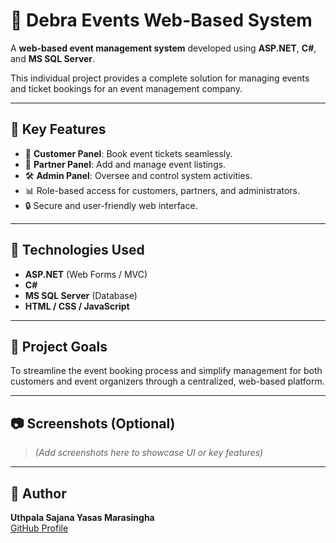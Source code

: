 # 🎉 Debra Events Web-Based System

A **web-based event management system** developed using **ASP.NET**, **C#**, and **MS SQL Server**.

This individual project provides a complete solution for managing events and ticket bookings for an event management company.

---

## 🧩 Key Features

- 🎫 **Customer Panel**: Book event tickets seamlessly.
- 🤝 **Partner Panel**: Add and manage event listings.
- 🛠️ **Admin Panel**: Oversee and control system activities.
- 📊 Role-based access for customers, partners, and administrators.
- 🔒 Secure and user-friendly web interface.

---

## 🚀 Technologies Used

- **ASP.NET** (Web Forms / MVC)
- **C#**
- **MS SQL Server** (Database)
- **HTML / CSS / JavaScript**

---

## 📌 Project Goals

To streamline the event booking process and simplify management for both customers and event organizers through a centralized, web-based platform.

---

## 📷 Screenshots (Optional)

> *(Add screenshots here to showcase UI or key features)*

---

## 📝 Author

**Uthpala Sajana Yasas Marasingha**  
[GitHub Profile](https://github.com/uthpalasajana)
